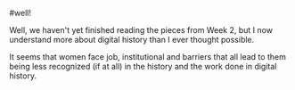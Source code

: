 #well!

Well, we haven't yet finished reading the pieces from Week 2, but I now understand more about digital history than I ever thought possible.

It seems that women face job, institutional and barriers that all lead to them being less recognized (if at all) in the history and the work done in digital history.
